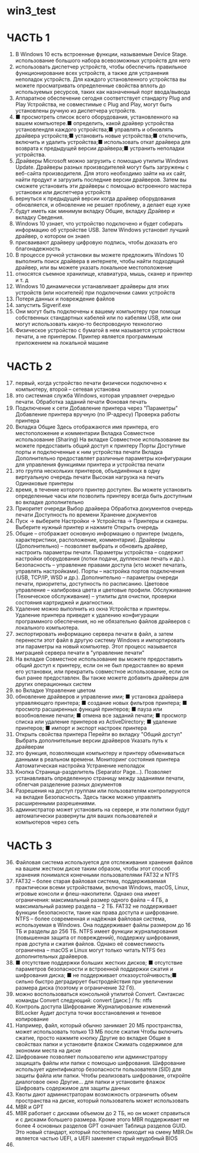 # win3_test
# ЧАСТЬ 1
1. В Windows 10 есть встроенные функции, называемые Device Stage. использование большого набора всевозможных устройств для него
2. использовать диспетчер устройств, чтобы обеспечить правильное функционирование всех устройств, а также для устранения неполадок устройств. Для каждого установленного устройства вы можете просматривать определенные свойства вплоть до используемых ресурсов, таких как назначенный порт ввода/вывода
3. Аппаратное обеспечение сегодня соответствует стандарту Plug and Play Устройства, не совместимые с Plug and Play, могут быть установлены ручную из диспетчера устройств.
4. ■ просмотреть список всего оборудования, установленного на вашем компьютере.■ определить, какой драйвер устройства установлендля каждого устройства;■ управлять и обновлять драйвера устройств;■ установить новые устройства;■ отключить, включить и удалить устройства;■ использовать откат драйвера для возврата к предыдущей версии драйвера;■ устранить неполадки устройства.
5. Драйверы Microsoft можно загрузить с помощью утилиты Windows Update. Драйверы разных производителей могут быть загружены с веб-сайта производителя. Для этого необходимо зайти на их сайт, найти продукт и загрузить последние версии драйверов. Затем вы сможете установить эти драйверы с помощью встроенного мастера установки или диспетчера устройств
6.  вернуться к предыдущей версии когда драйвер оборудования обновляется, и обновление не решает проблему, а делает еще хуже
7.  будут иметь как минимум вкладку Общие, вкладку Драйвер и вкладку Сведения.
8. Windows 10 узнает, что устройство подключено и будет собирать информацию об устройстве USB. Затем Windows установит лучший драйвер, о котором он знаеn
9.  присваивают драйверу цифровую подпись, чтобы доказать его благонадежность
10.  В процессе ручной установки вы можете предложить Windows 10 выполнить поиск драйвера в интернете, чтобы найти подходящий драйвер, или вы можете указать локальное местоположение
11.  относятся съемное хранилище, клавиатура, мышь, сканер и принтер и т. д
12.  Windows 10 динамически устанавливает драйверы для этих устройств (или носителей) при подключении самих устройств
13.  Потеря данных и повреждение файлов
14.  запустить Sigverif.exe
15.  Они могут быть подключены к вашему компьютеру при помощи собственных стандартных кабелей или по кабелям USB, или они могут использовать какую-то беспроводную технологию
16.  Физическое устройство с бумагой в нем называется устройством печати, а не принтером. Принтер является программным приложением на локальной машине
# ЧАСТЬ 2
17.  первый, когда устройство печати физически подключено к компьютеру, второй – сетевая установка
18.  это системная служба Windows, которая управляет очередью печати.  Обработка заданий печати Фоновая печать
19.  Подключение к сети Добавление принтера через "Параметры" Добавление принтера вручную (по IP-адресу) Проверка работы принтера
20.  Вкладка Общие Здесь отображаются имя принтера, его местоположение и комментарии Вкладка Совместное использование (Sharing) На вкладке Совместное использование вы можете предоставить общий доступ к принтеру Порты Доступные порты и подключенные к ним устройства печати Вкладка Дополнительно предоставляет различные параметры конфигурации для управления функциями принтера и устройства печати
21.  это группа нескольких принтеров, объединённых в одну виртуальную очередь печати Высокая нагрузка на печать Одинаковые принтеры
22.  время, в течение которого принтер доступен. Вы можете установить определенные часы или позволить принтеру всегда быть доступным во вкладке дополнительно
23.  Приоритет очереди Выбор драйвера Обработка документов очередь печати Доступность по времени  Хранение документов
24.  Пуск → выберите Настройки → Устройства → Принтеры и сканеры. Выберите нужный принтер и нажмите Открыть очередь
25. Общие – отображает основную информацию о принтере (модель, характеристики, расположение, комментарии). Драйверы (Дополнительно) – позволяет выбрать и обновить драйвер, настроить параметры печати. Параметры устройства – содержит настройки оборудования (лотки подачи, дуплексная печать и др.). Безопасность – управление правами доступа (кто может печатать, управлять настройками). Порты – настройка портов подключения (USB, TCP/IP, WSD и др.). Дополнительно – параметры очереди печати, приоритеты, доступность по расписанию. Цветовое управление – калибровка цвета и цветовые профили. Обслуживание (Техническое обслуживание) – утилиты для очистки, проверки состояния картриджей и диагностики.
26. Удаление можно выполнить из окна Устройства и принтеры. Удаление принтера приведет к удалению конфигурации программного обеспечения, но не обязательно файлов драйверов с локального компьютера.
27. экспортировать информацию сервера печати в файл, а затем перенести этот файл в другую систему Windows и импортировать эти параметры на новый компьютер. Этот процесс называется миграцией сервера печати  в "управление печати"
28. На вкладке Совместное использование вы можете предоставить общий доступ к принтеру, если он не был предоставлен во время его установки, или прекратить совместное использование, если он был ранее предоставлен. Вы также можете добавить драйверы для других операционных систем
29. во Вкладке Управление цветом
30. обновление драйверов и управление ими; ■ установка драйвера управляющего принтера; ■ создание новых фильтров принтера; ■ просмотр расширенных функций принтеров; ■ пауза или возобновление печати; ■ отмена все заданий печати; ■ просмотр списка или удаление принтеров из ActiveDirectory; ■ удаление принтеров; ■ импорт и экспорт настроек принтера
31. Открыть свойства принтера Перейти во вкладку "Общий доступ" Выбрать дополнительные версии драйверов Указать путь к драйверам
32. это функция, позволяющая компьютеру и принтеру обмениваться данными в реальном времени. Мониторинг состояния принтера Автоматическая настройка Устранение неполадок
33. Кнопка Страница-разделитель (Separator Page...). Позволяет устанавливать определенную страницу между заданиями печати, облегчая разделение разных документов
34. Разрешения на доступ группам или пользователям контролируются на вкладке Безопасность. Здесь также можно управлять расширенными разрешениями.
35. администратор может установить на сервере, и эти политики будут автоматически развернуты для ваших пользователей и компьютеров через сеть
# ЧАСТЬ 3
36. Файловая система используется для отслеживания хранения файлов на вашем жестком диске таким образом, чтобы этот способ хранения понимался конечными пользователями FAT32 и  NTFS
37. FAT32 – более старая файловая система, поддерживаемая практически всеми устройствами, включая Windows, macOS, Linux, игровые консоли и флеш-накопители. Однако она имеет ограничения: максимальный размер одного файла – 4 ГБ, а максимальный размер раздела – 2 ТБ. FAT32 не поддерживает функции безопасности, такие как права доступа и шифрование. NTFS – более современная и надёжная файловая система, используемая в Windows. Она поддерживает файлы размером до 16 ТБ и разделы до 256 ТБ. NTFS имеет функции журналирования (повышенная защита от повреждений), поддержку шифрования, прав доступа и сжатия файлов. Однако её совместимость ограничена – macOS и Linux могут только читать NTFS без дополнительных драйверов.
38. ■ отсутствие поддержки больших жестких дисков; ■ отсутствие параметров безопасности и встроенной поддержки сжатия и шифрования диска; ■ не поддерживает отказоустойчивость;■ сильно быстро деградирует быстродействия при увеличении размера диска (поэтому и ограничение 32 Гб).
39. можно воспользоваться консольной утилитой Convert. Синтаксис команды Convert следующий: convert [диск:] / fs: ntfs
40. Контроль доступа  Шифрование Журналирование изменений BitLocker Аудит доступа точки восстановления и теневое копирование
41. Например, файл, который обычно занимает 20 МБ пространства, может использовать только 13 МБ после сжатия Чтобы включить сжатие, просто нажмите кнопку Другие во вкладке Общие в свойствах папки и установите флажок Сжимать содержимое для экономии места на диске
42. Шифрование позволяет пользователю или администратору защищать файлы или папки с помощью шифрования. Шифрование использует идентификатор безопасности пользователя (SID) для защиты файла или папки. Чтобы реализовать шифрование, откройте диалоговое окно Другие… для папки и установите флажок Шифровать содержимое для защиты данных
43. Квоты дают администраторам возможность ограничить объем пространства на диске, который пользователь может использовать
44. MBR и GPT
45. MBR работает с дисками объемом до 2 ТБ, но он может справиться и с дисками большего размера. Кроме этого MBR поддерживает не более 4 основных разделов GPT означает Таблица разделов GUID. Это новый стандарт, который постепенно приходит на смену MBR.Он является частью UEFI, а UEFI заменяет старый неудобный BIOS
46. 
